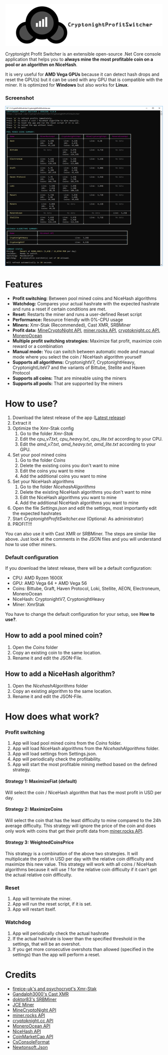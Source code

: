 
![Screenshot](Images/logo2.png?raw=true "Screenshot")

Cryptonight Profit Switcher is an extensible open-source .Net Core console application that helps you to **always mine the most profitable coin on a pool or an algorithm on NiceHash**.

It is very useful for **AMD Vega GPUs** because it can detect hash drops and reset the GPU(s) but it can be used with any GPU that is compatible with the miner.
It is optimized for **Windows** but also works for **Linux**.

### Screenshot

![Screenshot](screenshot.png?raw=true "Screenshot")

# Features

  - **Profit switching**: Between pool mined coins and NiceHash algorithms
  - **Watchdog:** Compares your actual hashrate with the expected hashrate and runs a reset if certain conditions are met.
  - **Reset:** Restarts the miner and runs a user-defined Reset script
  - **Performance:** Resource friendly with 0%-CPU usage
  - **Miners:** Xmr-Stak (Recommended), Cast XMR, SRBMiner
  - **Profit data:** [MineCryptoNight API](http://minecryptonight.net/api), [miner.rocks API](https://miner.rocks/), [cryptoknight.cc API](https://cryptoknight.cc/), [MoneroOcean](https://moneroocean.stream)
  - **Multiple profit switching strategies:** Maximize fiat profit, maximize coin reward or a combination
  - **Manual mode:** You can switch between automatic mode and manual mode where you select the coin / NiceHash algorithm yourself
  - **Supports all algorithms:** CryptonightV7, CryptonightHeavy, CryptonightLiteV7 and the variants of Bittube, Stellite and Haven Protocol
  - **Supports all coins:** That are mineable using the miners
  - **Supports all pools:** That are supported by the miners


# How to use?

1. Download the latest release of the app ([Latest release](https://github.com/cryptoprofitswitcher/CryptonightProfitSwitcher/releases/latest))
2. Extract it
3. Optimize the Xmr-Stak config
    1. Go to the folder *Xmr-Stak*
    2. Edit the *cpu_v7.txt*, *cpu_heavy.txt*, *cpu_lite.txt* according to your CPU.
    3. Edit the *amd_v7.txt*, *amd_heavy.txt*, *amd_lite.txt* according to your GPU.
4. Set your pool mined coins
    1. Go to the folder *Coins*
    2. Delete the existing coins you don't want to mine
    3. Edit the coins you want to mine
    4. Add the additional coins you want to mine
4. Set your NiceHash algorithms
    1. Go to the folder *NicehashAlgorithms*
    2. Delete the existing NiceHash algorithms you don't want to mine
    3. Edit the NiceHash algorithms you want to mine
    4. Add the additional NiceHash algorithms you want to mine
5. Open the file *Settings.json* and edit the settings, most importantly edit the expected hashrates
6. Start *CryptonightProfitSwitcher.exe* (Optional: As administrator)
7. PROFIT!!!

You can also use it with Cast XMR or SRBMiner. The steps are similar like above.
Just look at the comments in the JSON files and you will understand how to use other miners.

### Default configuration

If you download the latest release, there will be a default configuration:

- CPU: AMD Ryzen 1600X
- GPU: AMD Vega 64 + AMD Vega 56
- Coins: Bittube, Graft, Haven Protocol, Loki, Stellite, AEON, Electroneum, MoneroOcean
- NiceHash: CryptonightV7, CryptonightHeavy
- Miner: XmrStak

You have to change the default configuration for your setup, see **How to use?**.

## How to add a pool mined coin?

1. Open the *Coins* folder
2. Copy an existing coin to the same location.
3. Rename it and edit the JSON-File.

## How to add a NiceHash algorithm?

1. Open the *NicehashAlgorithms* folder
2. Copy an existing algorithm to the same location.
3. Rename it and edit the JSON-File.

# How does what work?

### Profit switching

1. App will load pool mined coins from the *Coins* folder.
2. App will load NiceHash algorithms from the *NicehashAlgorithms* folder.
3. App will load settings from Settings.json.
4. App will periodically check the profitability.
5. App will start the most profitable mining method based on the defined strategy.

#### Strategy 1: MaximizeFiat (default)
Will select the coin / NiceHash algorithm that has the most profit in USD per day.
#### Strategy 2: MaximizeCoins
Will select the coin that has the least difficulty to mine compared to the 24h average difficulty.
This strategy will ignore the price of the coin and does only work with coins that get their profit data from [miner.rocks API](https://miner.rocks/).
#### Strategy 3: WeightedCoinsPrice
This strategy is a combination of the above two strategies.
It will multiplicate the profit in USD per day with the relative coin difficulty and maximize this new value.
This strategy will work with all coins / NiceHash algorithms because it will use *1* for the relative coin difficulty if it can't get the actual relative coin difficulty.

### Reset

1. App will terminate the miner.
2. App will run the reset script, if it is set.
3. App will restart itself.

### Watchdog

1. App will periodically check the actual hashrate
2. If the actual hashrate is lower than the specified threshold in the settings, that will be an overshot.
3. If you get more consecutive overshots than allowed (specified in the settings) than the app will perform a reset.

# Credits

* [fireice-uk's and psychocrypt's Xmr-Stak](https://github.com/fireice-uk/xmr-stak)
* [Gandalph3000's Cast XMR](http://www.gandalph3000.com/)
* [doktor83's SRBMiner](https://bitcointalk.org/index.php?topic=3167363.0)
* [JCE Miner](https://bitcointalk.org/index.php?topic=3281187.0)
* [MineCryptoNight API](http://minecryptonight.net/api)
* [miner.rocks API](https://miner.rocks/)
* [cryptoknight.cc API](https://cryptoknight.cc/)
* [MoneroOcean API](https://moneroocean.stream)
* [NiceHash API](https://www.nicehash.com/doc-api)
* [CoinMarketCap API](https://coinmarketcap.com/api/)
* [CsConsoleFormat](https://github.com/Athari/CsConsoleFormat)
* [Newtonsoft.Json](https://github.com/JamesNK/Newtonsoft.Json)

